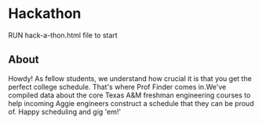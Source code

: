 # Hackathon
RUN hack-a-thon.html file to start

<h2>About</h2>

Howdy! As fellow students, we understand how crucial it is that you get the perfect college schedule. That's where Prof Finder comes in.We've compiled data about the core Texas A&M freshman engineering courses to help incoming Aggie engineers construct a schedule that they can be proud of. Happy scheduling and gig 'em!' 
